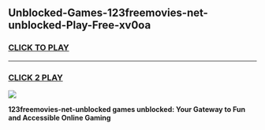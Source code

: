 
## Unblocked-Games-123freemovies-net-unblocked-Play-Free-xv0oa
<h3>
<a href="https://premium76.site?title=123freemovies-net-unblocked&ref=19M">CLICK TO PLAY</a></h3>
<hr>

<h3>
<a href="https://premium76.site?title=123freemovies-net-unblocked&ref=19M">CLICK 2 PLAY</a>
  
</h3>

<a href="https://premium76.site?title=123freemovies-net-unblocked&ref=19M"><img src="https://clearcache.store/games.png"></a>


**123freemovies-net-unblocked games unblocked: Your Gateway to Fun and Accessible Online Gaming**
